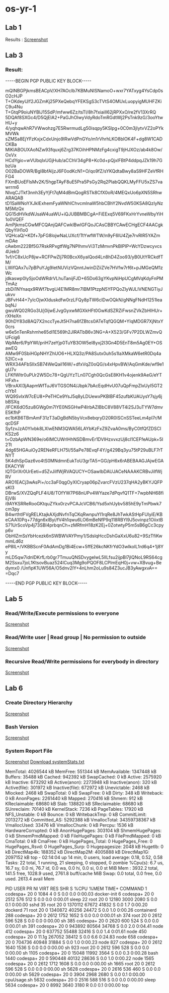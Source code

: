 # os-yr-1

## Lab 1

Results : [Screenshot](https://github.com/RichardLazarica/os-yr-1/blob/main/Lab-1/lab-1.PNG)

## Lab 3

### Result:
-----BEGIN PGP PUBLIC KEY BLOCK-----

mQINBGPjkmsBEACpV/XH7AOcIb7KBMuNISNamoO+wxr7YATxyg4YsCdp0sO2cHJP
T+OKdeyU/f2JGZmKj25PXeQebqYFEKSgS3cTVtS4OMUxLuopyigMUHFZKiC9u4Nu
T+GtqP9oiuNYBlJ15SdP/mfww6Zz/tsTl/8h7fxiaiIl62jRPXxO/re2fV13XrRQ
5DQAf8SXGc4/D5QjElA2+PaGJhOlwyVdyRdoTmRGdtWj2PsTnk9zG/3ooYtwHU+y
4/yqhqwAhR7VWwohzg7E5RwrmudLg50isqpy5KSlpg+0C0m3jIytvVZ2oPYkMVWk
sZMSa8EjYFzKxjxCdxUnjo9IRwVdPnGYo/m1rVhrhLKO8blOK4F+dg8W1CADCKBa
MlKlABOUXAoNZw93fquxj6Zrg37KOihHPNMzFg4cxigT9jHJXOz/ab4k8Ow/OxVx
HCdYgio+wVUbqIxUGjHub/aCChV34gP8+Kc0d+pQjxlFBtP4ddpqJZk19h7GbzUa
O02BaDOWR/Bgl8bfAIjzJ6F0odKcN1+O/qo9fZ/sYKQdtaBwy8aS9HFZeVfRHFG4
FXmBUoEFlsMv2K/5hgpTAyF8uE5Pra5PsGy2Rq2PlabQQKLMyFFU5xZS7vawrrm6
NlvqCJTkf3nnh3EyYjFt7qM4dBmQogRSTk8CfX0oR/4MEQxUo6pXN5SRhwARAQAB
tD1SaWNoYXJkIExhemFyaWNhIChvcmlnaW5hbCBhY2NvdW50KSA8QzIyNzM5MzQx
QG15dHVkdWJsaW4uaWU+iQJUBBMBCgA+FiEExq5V69FKxHrYvneWbyYiH1o0VQEF
AmPjkmsCGwMFCQAnjQAFCwkIBwIGFQoJCAsCBBYCAwECHgECF4AACgkQbyYiH1o0
VQHcaQ/+KDf+7pFG8lojwNaLUXcf/TtYwfWTW/n9yF6IU4Zje7rvRIR5YAZmmDAe
cAwbm222Bf5G7RskRPxgtfWg7NPIhmvVi3TzMmvnPkBlPIP+WcYDzwcyvcs4Uek0
1vf/rC8xUcP8jw+RCFPwZlj7R0BcxX6yalQod4Ln8hD4Zoo93/yB0UtYRCkdfTM/
LWifQAx7u7pBPuYJg9IetNUVizVQnntJwinDZiiZVe7HVfw7rf6t+pJMGeQM1zWc
jdkaswp0lySjoOdWRdrVLhuTanijFJD+65Do63gYKvpNiHpUCgMVqKdyFnPMTmAz
zbDi1NYnaqx9RWf7bvgU4E1MR8mr7lBM1PtzpN5YFPQoZIyWJLlVNENGTiyJukvv
JBFvH44+7ylcOjwXIduskdfw0rzLFQy8pTW6clDwOQkN/gNNgFNdH1251leabqNJ
gwuWQ02RGo3U/j0ijwEJvgGyxwMGXkHFt0GwKdSZRZiFwsnZVkZbHlHUr+rXHeXn
90hDY83d8AQ7X2nccTyeJt5H7na6fZBtcs0ATeTqfQGQM+YIqMDGR7XjNtxY0crs
w6e5nTenRshmhe65dl1E569h2JlRATbB6v3NG+A+X523/GFv7P2DLWZmvQUFcig6
WpMer6/PpYWl/priH7zeYjp0TuYB3OW5eI8yxj2I3Gn4D5EnT8m5Ag0EY+OSawEQ
AMw9F0SbiHGpNHYZhUO6+HLXQ3z/PA8Sutx0uh5s1IaXMkaW6etR0Dq4a52lCc+a
WRX34AFbSIIxSB74WeQaiI16W/+dfxVqZ0oQG/s4xHpvBW/AqGmKde/wf9e1gU7v
LFKfWItr0uPUr2W5Dc78+QgUYzTLn07Cgh0QcGsE8KH1v4ojenk9AeG/eYTHFxh+
VBrxAXI3jAapmWfTuJ6VTGSON4/Jbpk7bAcEqdHvU07uQpFmpZlxUyI5GT2clYb1
WQ9SvIxW7cEU8+PeTHCe9YsJ5q8yLDUewxPKBlBF45zufbKUAUysY7sjy6jbBSXq
/lFCK6dO5zu8GWg0m7lYE0NSGHwP4lrbAZIBbC8V88VT4i2SJ3uTYW7dmvE5KfhP
ec1bKB6TBmAmF31zT3aDgBdN5byVcx8ebqryD20R0ISCnSSTeeLm4pl7r/MqcDSF
SyfzvJzA0YIvbk8LXlwENM3QWA56LAYbKzFxZ9ZvaA0ms/ByC0tfQfZDSCIKS2z6
t+OzbApWN369e/o6IMCUWrlHhNSDBmvEr1DVIHzxvxzUj8cl1CEFfeAUpk+5I2Tt
4dg65HGAuiOy2RENeRFLH75l/55aPe78EvqF4Y/g429Bq3yu75tP29uBLF7rTNYT
5K4dhSpGaz6vo4tS0MNdmnEukToU3grTA5+GG/pH6x6rABEBAAGJAjwEGAEKACYW
IQTGrlXr0UrEeti+d5ZvJiIfWjRVAQUCY+OSawIbDAUJACeNAAAKCRBvJiIfWjRV
ARO1EACj3wAsPi+/cc3aF0qgOyXICryap06pZvarcFVzU237qHA2yBKYJQFPsKl3
DBrwS/XVZQqPLF4iU8/TOfYW7P68nUPv4WYaze7dPqvfQ1TF+7wpbNH68fiEjV8i
i9AYKSRReRooGKtquZYkx0rzvPCAJcVCB6/Ysd5xhUybv585hE9yTmPbwk7cm3py
B4wrthtlFVgRELKtajkAXjdNvfnTqCKqRwnpuYI1rqRe8JhTwkAStHpFUIyiE/KB
eCAA10Pq+77dgn6xIByi/fV4h1qwu6LO6mBeNfP9q118RBYl9J5ovinpz1OiixtB
S71UrScoVp4j73SBl4prbqnCh+zMRfmH18zK2Ej+0ZotwtyP5m5sB6gCc3cpyp6v
ObHlZmSsYbHcezk6nSWBWVAYPmy1/SdslqHccDshGaXxU6u82+9SzTfiKwmmLd6z
eP8IL+/VKBBScnF0AdAmDg1Bi4Ecw+5ffE26kcNKfrYdO3wIkoIL1rd6q4+1j8Yy
mLD5qw7idnlDKrfLrb0gr7TmuuQNSDvygeIwL5IlLfsu2ijpBl7jIQNoL9RS64cg
M2Ssxu7joL1KtsovBuaz524ICuq3Mg9oPQOF8LCPImEqH0j+vw+XBvug+Bedymx0
/UnfipK1UW56A/O5dnv2lY+4nLhm2oLu9s84Z3ucJB3yAwgxvA==
=Dqc7

-----END PGP PUBLIC KEY BLOCK-----


## Lab 5
### Read/Write/Execute permissions to everyone
[Screenshot](https://github.com/RichardLazarica/os-yr-1/blob/main/Lab-6/Lab5_Part1.PNG)
### Read/Write user | Read group | No permission to outside
[Screenshot](https://github.com/RichardLazarica/os-yr-1/blob/main/Lab-6/Lab5_Part2.PNG)
### Recursive Read/Write permissions for everybody in directory
[Screenshot](https://github.com/RichardLazarica/os-yr-1/blob/main/Lab-6/Lab5_Complete.PNG)


## Lab 6
### Create Directory Hierarchy
[Screenshot](https://github.com/RichardLazarica/os-yr-1/blob/main/Lab-6/lab/sysDetails/reports/Lab6_1.PNG)
### Bash Version
[Screenshot](https://github.com/RichardLazarica/os-yr-1/blob/main/Lab-6/lab/sysDetails/reports/Lab6_2.PNG)
### System Report File
[Screenshot](https://github.com/RichardLazarica/os-yr-1/blob/main/Lab-6/lab/sysDetails/reports/Lab6_sysReport.PNG)
[Download systemStats.txt](https://github.com/RichardLazarica/os-yr-1/blob/main/Lab-6/lab/sysDetails/reports/systemStats.txt?raw=true)

MemTotal:        4026544 kB
MemFree:          551344 kB
MemAvailable:    1347448 kB
Buffers:           35488 kB
Cached:           942392 kB
SwapCached:            0 kB
Active:          2575920 kB
Inactive:         673292 kB
Active(anon):    2273948 kB
Inactive(anon):      320 kB
Active(file):     301972 kB
Inactive(file):   672972 kB
Unevictable:        2468 kB
Mlocked:            2468 kB
SwapTotal:             0 kB
SwapFree:              0 kB
Dirty:               348 kB
Writeback:             0 kB
AnonPages:       2261440 kB
Mapped:           270416 kB
Shmem:               912 kB
KReclaimable:      68680 kB
Slab:             138820 kB
SReclaimable:      68680 kB
SUnreclaim:        70140 kB
KernelStack:        7236 kB
PageTables:        17920 kB
NFS_Unstable:          0 kB
Bounce:                0 kB
WritebackTmp:          0 kB
CommitLimit:     2013272 kB
Committed_AS:    5292388 kB
VmallocTotal:   34359738367 kB
VmallocUsed:       33476 kB
VmallocChunk:          0 kB
Percpu:             1536 kB
HardwareCorrupted:     0 kB
AnonHugePages:    303104 kB
ShmemHugePages:        0 kB
ShmemPmdMapped:        0 kB
FileHugePages:         0 kB
FilePmdMapped:         0 kB
CmaTotal:              0 kB
CmaFree:               0 kB
HugePages_Total:       0
HugePages_Free:        0
HugePages_Rsvd:        0
HugePages_Surp:        0
Hugepagesize:       2048 kB
Hugetlb:               0 kB
DirectMap4k:      188352 kB
DirectMap2M:     4005888 kB
DirectMap1G:     2097152 kB
top - 02:14:04 up 14 min,  0 users,  load average: 0.18, 0.52, 0.58
Tasks:  22 total,   1 running,  21 sleeping,   0 stopped,   0 zombie
%Cpu(s):  6.7 us, 16.7 sy,  0.0 ni, 76.7 id,  0.0 wa,  0.0 hi,  0.0 si,  0.0 st
MiB Mem :   3932.2 total,    141.5 free,   1028.9 used,   2761.8 buff/cache
MiB Swap:      0.0 total,      0.0 free,      0.0 used.   2613.4 avail Mem 

  PID USER      PR  NI    VIRT    RES    SHR S  %CPU  %MEM     TIME+ COMMAND
    1 codespa+  20   0    1084      4      0 S   0.0   0.0   0:00.03 docker-init
    6 codespa+  20   0    2512    576    512 S   0.0   0.0   0:00.01 sleep
   22 root      20   0   12180   3000   2080 S   0.0   0.1   0:00.00 sshd
   35 root      20   0 1370112  67672  41832 S   0.0   1.7   0:00.20 dockerd
   71 root      20   0 1340872  40256  24472 S   0.0   1.0   0:00.26 containerd
  288 codespa+  20   0    2612   1752   1652 S   0.0   0.0   0:00.01 sh
  374 root      20   0    2612    596    528 S   0.0   0.0   0:00.00 sh
  385 codespa+  20   0    2620    600    524 S   0.0   0.0   0:00.01 sh
  391 codespa+  20   0  943892  80564  34768 S   0.0   2.0   0:04.41 node
  412 codespa+  20   0  637752  55488  32416 S   0.0   1.4   0:01.61 node
  450 codespa+  20   0   11.1g 267052  38412 S   0.0   6.6   0:24.83 node
  658 codespa+  20   0  704736  40948  31884 S   0.0   1.0   0:00.23 node
  827 codespa+  20   0    2612   1640   1536 S   0.0   0.0   0:00.00 sh
  923 root      20   0    2612    596    528 S   0.0   0.0   0:00.00 sh
 1105 codespa+  20   0   15048  11992   3564 S   0.0   0.3   0:00.28 bash
 1440 codespa+  20   0  590448  40132  28636 S   0.0   1.0   0:00.22 node
 1565 codespa+  20   0    2612   1712   1608 S   0.0   0.0   0:00.00 sh
 1665 root      20   0    2612    596    528 S   0.0   0.0   0:00.00 sh
 5628 codespa+  20   0    2616    536    460 S   0.0   0.0   0:00.00 sh
 5629 codespa+  20   0    3904   2968   2680 S   0.0   0.1   0:00.00 cpuUsage.sh
 5632 codespa+  20   0    2516    588    516 S   0.0   0.0   0:00.00 sleep
 5634 codespa+  20   0    8992   3640   3180 R   0.0   0.1   0:00.00 top